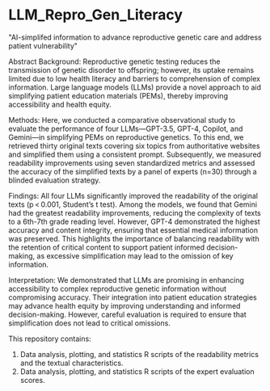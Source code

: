 # LLM_Repro_Gen_Literacy

"AI-simplifed information to advance reproductive genetic care and address patient vulnerability" 

Abstract
Background: Reproductive genetic testing reduces the transmission of genetic disorder to offspring; however, its uptake remains limited due to low health literacy and barriers to comprehension of complex information. Large language models (LLMs) provide a novel approach to aid simplifying patient education materials (PEMs), thereby improving accessibility and health equity.

Methods: Here, we conducted a comparative observational study to evaluate the performance of four LLMs—GPT-3.5, GPT-4, Copilot, and Gemini—in simplifying PEMs on reproductive genetics. To this end, we retrieved thirty original texts covering six topics from authoritative websites and simplified them using a consistent prompt. Subsequently, we measured readability improvements using seven standardized metrics and assessed the accuracy of the simplified texts by a panel of experts (n=30) through a blinded evaluation strategy.

Findings: All four LLMs significantly improved the readability of the original texts (p < 0.001, Student’s t test). Among the models, we found that Gemini had the greatest readability improvements, reducing the complexity of texts to a 6th-7th grade reading level. However, GPT-4 demonstrated the highest accuracy and content integrity, ensuring that essential medical information was preserved. This highlights the importance of balancing readability with the retention of critical content to support patient informed decision-making, as excessive simplification may lead to the omission of key information.  

Interpretation: We demonstrated that LLMs are promising in enhancing accessibility to complex reproductive genetic information without compromising accuracy. Their integration into patient education strategies may advance health equity by improving understanding and informed decision-making. However, careful evaluation is required to ensure that simplification does not lead to critical omissions.


This repository contains: 
1. Data analysis, plotting, and statistics R scripts of the readability metrics and the textual characteristics.
2. Data analysis, plotting, and statistics R scripts of the expert evaluation scores. 
